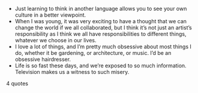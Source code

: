  - Just learning to think in another language allows you to see your own culture in a better viewpoint.
 - When I was young, it was very exciting to have a thought that we can change the world if we all collaborated, but I think it’s not just an artist’s responsibility as I think we all have responsibilities to different things, whatever we choose in our lives.
 - I love a lot of things, and I’m pretty much obsessive about most things I do, whether it be gardening, or architecture, or music. I’d be an obsessive hairdresser.
 - Life is so fast these days, and we’re exposed to so much information. Television makes us a witness to such misery.

4 quotes